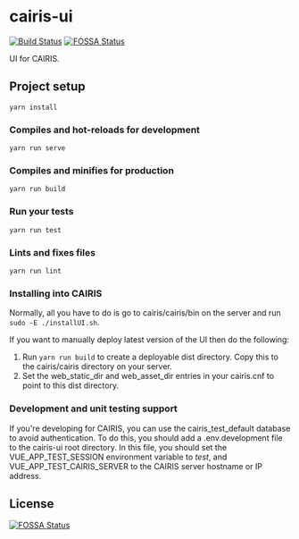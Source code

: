 # cairis-ui

[![Build Status](https://secure.travis-ci.org/cairis-platform/cairis-ui.png?branch=master)](http://travis-ci.org/cairis-platform/cairis-ui)
[![FOSSA Status](https://app.fossa.com/api/projects/git%2Bgithub.com%2Fcairis-platform%2Fcairis-ui.svg?type=shield)](https://app.fossa.com/projects/git%2Bgithub.com%2Fcairis-platform%2Fcairis-ui?ref=badge_shield)

UI for CAIRIS.

## Project setup
```
yarn install
```

### Compiles and hot-reloads for development
```
yarn run serve
```

### Compiles and minifies for production
```
yarn run build
```

### Run your tests
```
yarn run test
```

### Lints and fixes files
```
yarn run lint
```

### Installing into CAIRIS

Normally, all you have to do is go to cairis/cairis/bin on the server and run ```sudo -E ./installUI.sh```.

If you want to manually deploy latest version of the UI then do the following:

1.  Run ```yarn run build``` to create a deployable dist directory.  Copy this to the cairis/cairis directory on your server.
2.  Set the web_static_dir and web_asset_dir entries in your cairis.cnf to point to this dist directory.

### Development and unit testing support

If you're developing for CAIRIS, you can use the cairis_test_default database to avoid authentication.  To do this, you should add a .env.development file to the cairis-ui root directory.  In this file, you should set the VUE_APP_TEST_SESSION environment variable to *test*, and VUE_APP_TEST_CAIRIS_SERVER to the CAIRIS server hostname or IP address.


## License
[![FOSSA Status](https://app.fossa.com/api/projects/git%2Bgithub.com%2Fcairis-platform%2Fcairis-ui.svg?type=large)](https://app.fossa.com/projects/git%2Bgithub.com%2Fcairis-platform%2Fcairis-ui?ref=badge_large)
